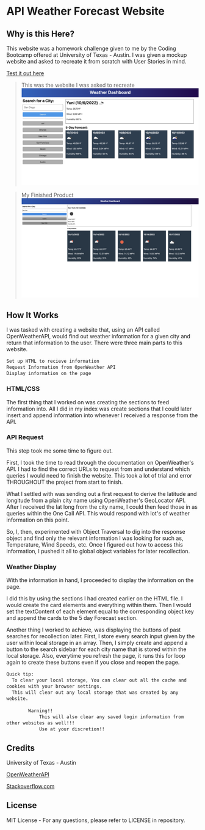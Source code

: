 # API Weather Forecast Website

## Why is this Here?
This website was a homework challenge given to me by the Coding Bootcamp offered at University of Texas - Austin.
I was given a mockup website and asked to recreate it from scratch with User Stories in mind.

[Test it out here](https://opaleone.github.io/API-Weather-Forecast-/)

>This was the website I was asked to recreate
![screenshot-of-mockup](assets/images/weather-site.png)

>My Finished Product
![screenshot-of-mockup](assets/images/search-with-history.png)

## How It Works

I was tasked with creating a website that, using an API called OpenWeatherAPI, would find out weather information for a given city and return that information to the user. There were three main parts to this website.

    Set up HTML to recieve information
    Request Information from OpenWeather API
    Display information on the page

### HTML/CSS
The first thing that I worked on was creating the sections to feed information into. All I did in my index was create sections that I could later insert and append information into whenever I received a response from the API.

### API Request
This step took me some time to figure out.

First, I took the time to read through the documentation on OpenWeather's API. I had to find the correct URLs to request from and understand which queries I would need to finish the website. This took a lot of trial and error THROUGHOUT the project from start to finish. 

What I settled with was sending out a first request to derive the latitude and longitude from a plain city name using OpenWeather's GeoLocator API. After I received the lat long from the city name, I could then feed those in as queries within the One Call API. This would respond with lot's of weather information on this point. 

So, I, then, experimented with Object Traversal to dig into the response object and find only the relevant information I was looking for such as, Temperature, Wind Speeds, etc. Once I figured out how to access this information, I pushed it all to global object variables for later recollection. 

### Weather Display

With the information in hand, I proceeded to display the information on the page.

I did this by using the sections I had created earlier on the HTML file. I would create the card elements and everything within them. Then I would set the textContent of each element equal to the corresponding object key and append the cards to the 5 day Forecast section.

Another thing I worked to achieve, was displaying the buttons of past searches for recollection later. First, I store every search input given by the user within local storage in an array. Then, I simply create and append a button to the search sidebar for each city name that is stored within the local storage. Also, everytime you refresh the page, it runs this for loop again to create these buttons even if you close and reopen the page.

    Quick tip:
      To clear your local storage, You can clear out all the cache and cookies with your browser settings. 
      This will clear out any local storage that was created by any website.

            Warning!!
                This will also clear any saved login information from other websites as well!!!
                Use at your discretion!!

## Credits

University of Texas - Austin

[OpenWeatherAPI](https://openweathermap.org/api)

[Stackoverflow.com](https://stackoverflow.com)

## License
MIT License - For any questions, please refer to LICENSE in repository.
